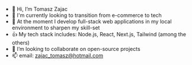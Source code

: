 - 👋 Hi, I’m Tomasz Zajac
- 👀 I'm currently looking to transition from e-commerce to tech
- 🌱 At the moment I develop full-stack web applications in my local environment to sharpen my skill-set
- 👍 My tech stack includes: Node.js, React, Next.js, Tailwind (among the others)
- 💞️ I’m looking to collaborate on open-source projects
- 📫 email: zajac_tomasz@hotmail.com

<!---
TomaszSarmata/TomaszSarmata is a ✨ special ✨ repository because its `README.md` (this file) appears on your GitHub profile.
You can click the Preview link to take a look at your changes.
--->
